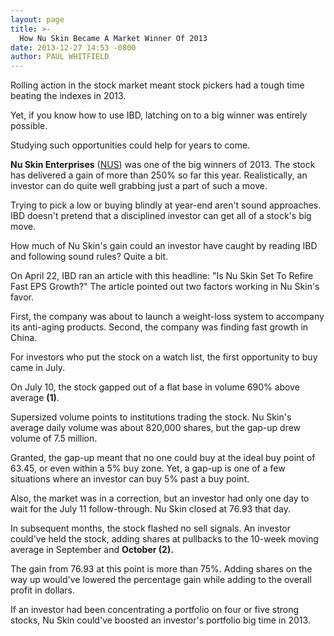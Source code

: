 ```yaml
---
layout: page
title: >-
  How Nu Skin Became A Market Winner Of 2013
date: 2013-12-27 14:53 -0800
author: PAUL WHITFIELD
---
```





Rolling action in the stock market meant stock pickers had a tough time beating the indexes in 2013.


Yet, if you know how to use IBD, latching on to a big winner was entirely possible.


Studying such opportunities could help for years to come.


**Nu Skin Enterprises** ([NUS](https://research.investors.com/quote.aspx?symbol=NUS)) was one of the big winners of 2013. The stock has delivered a gain of more than 250% so far this year. Realistically, an investor can do quite well grabbing just a part of such a move.


Trying to pick a low or buying blindly at year-end aren't sound approaches. IBD doesn't pretend that a disciplined investor can get all of a stock's big move.


How much of Nu Skin's gain could an investor have caught by reading IBD and following sound rules? Quite a bit.


On April 22, IBD ran an article with this headline: "Is Nu Skin Set To Refire Fast EPS Growth?" The article pointed out two factors working in Nu Skin's favor.


First, the company was about to launch a weight-loss system to accompany its anti-aging products. Second, the company was finding fast growth in China.


For investors who put the stock on a watch list, the first opportunity to buy came in July.


On July 10, the stock gapped out of a flat base in volume 690% above average **(1)**.


Supersized volume points to institutions trading the stock. Nu Skin's average daily volume was about 820,000 shares, but the gap-up drew volume of 7.5 million.


Granted, the gap-up meant that no one could buy at the ideal buy point of 63.45, or even within a 5% buy zone. Yet, a gap-up is one of a few situations where an investor can buy 5% past a buy point.


Also, the market was in a correction, but an investor had only one day to wait for the July 11 follow-through. Nu Skin closed at 76.93 that day.


In subsequent months, the stock flashed no sell signals. An investor could've held the stock, adding shares at pullbacks to the 10-week moving average in September and **October (2).**


The gain from 76.93 at this point is more than 75%. Adding shares on the way up would've lowered the percentage gain while adding to the overall profit in dollars.


If an investor had been concentrating a portfolio on four or five strong stocks, Nu Skin could've boosted an investor's portfolio big time in 2013.




